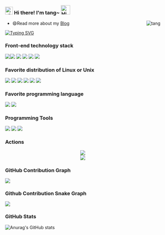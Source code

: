 <h3>
  <img src="https://media.giphy.com/media/hvRJCLFzcasrR4ia7z/giphy.gif" width="25" alt="手势">
  Hi there! I'm tang~ 
  <img src="https://emojis.slackmojis.com/emojis/images/1588866973/8934/hellokittydance.gif?1588866973" alt="Hi" width="30" />
</h3>

<a href="https://github.com/tangpostkarte">
  <div align="right" >
    <img align="right" src="https://count.getloli.com/get/@tang?theme=asoul" alt="tang" />
  </div>
</a>

- 😄Read more about my [Blog](http://www.tang520.top/)

[![Typing SVG](https://readme-typing-svg.herokuapp.com?font=DynaPuff&size=22&pause=1000&vCenter=true&multiline=true&width=435&lines=%E7%9B%AE%E6%8C%87%E3%81%99%E3%83%95%E3%83%AB%E3%82%B9%E3%82%BF%E3%83%83%E3%82%AF%E3%83%BB%E3%82%A8%E3%83%B3%E3%82%B8%E3%83%8B%E3%82%A2)](https://git.io/typing-svg)

### Front-end technology stack
![](https://img.shields.io/badge/-Nodejs-00A95C?style=flat-square&logo=Node.js&logoColor=white)![](https://img.shields.io/badge/-Javascript-e5cd0c?style=flat-square&logo=JavaScript&labelColor=f7df1e&logoColor=000) ![](https://img.shields.io/badge/-TypeScript-3178C6?style=flat-square&logo=TypeScript&logoColor=white&color=blue) ![](https://img.shields.io/badge/-Vue.js-29beb0?style=flat-square&logo=vue.js&labelColor=ffffff&color=4FC08D) ![](https://img.shields.io/badge/-React-29beb0?style=flat-square&logo=React&labelColor=ffffff&color=61DAFB) ![](https://img.shields.io/badge/-WebPack-1C78C0?style=flat-square&logo=WebPack&logoColor=white)

### Favorite distribution of Linux or Unix

![](https://img.shields.io/badge/-Kali-557C94?style=flat-square&logo=kalilinux&logoColor=white)
![](https://img.shields.io/badge/-FreeBSD-AB2B28?style=flat-square&logo=freebsd&logoColor=white)
![](https://img.shields.io/badge/-Ubuntu-E95420?style=flat-square&logo=ubuntu&logoColor=white)
![](https://img.shields.io/badge/-Manjaro-35BF5C?style=flat-square&logo=manjaro&logoColor=white)
![](https://img.shields.io/badge/-Debian-A81D33?style=flat-square&logo=debian&logoColor=white)
![](https://img.shields.io/badge/-CentOS-262577?style=flat-square&logo=centos&logoColor=white)

### Favorite programming language

![](https://img.shields.io/badge/-C-A8B9CC?style=flat-square&logo=c&logoColor=white)
![](https://img.shields.io/badge/-C++-00599C?style=flat-square&logo=cplusplus&logoColor=white)

### Programming Tools
![](https://img.shields.io/badge/-VSCode-007ACC?style=flat-square&logo=visualstudiocode&logoColor=white)
![](https://img.shields.io/badge/-WebStorm-000000?style=flat-square&logo=webstorm&logoColor=white)
![](https://img.shields.io/badge/-VSCodium-2F80ED?style=flat-square&logo=vscodium&logoColor=white)

### Actions
<div align="center">
  <img align="center" src="https://github-readme-streak-stats.herokuapp.com/?user=tangpostkarte&theme=dark&hide_border=true" />
</div>
<div align="center">
    <img src="https://metrics.lecoq.io/tangpostkarte?template=classic&config.timezone=Asia%2FShanghai">
</div>

### GitHub Contribution Graph

![](https://activity-graph.herokuapp.com/graph?username=tangpostkarte&theme=github)

### Github Contribution Snake Graph

![](https://raw.githubusercontent.com/tangpostkarte/tangpostkarte/main/assets/github-contribution-grid-snake.svg)
### GitHub Stats

![Anurag's GitHub stats](https://github-readme-stats.vercel.app/api?username=tangpostkarte&show_icons=true&theme=radical)